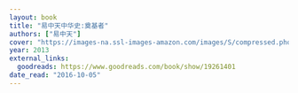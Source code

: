 ```yaml
---
layout: book
title: "易中天中华史:奠基者"
authors: ["易中天"]
cover: "https://images-na.ssl-images-amazon.com/images/S/compressed.photo.goodreads.com/books/1386425154i/19261401.jpg"
year: 2013
external_links:
  goodreads: https://www.goodreads.com/book/show/19261401
date_read: "2016-10-05"
---
```

